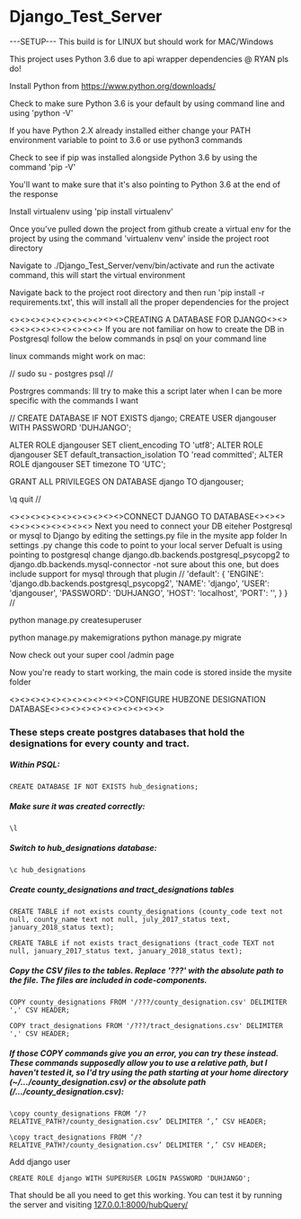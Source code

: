 # Django_Test_Server
---SETUP---
This build is for LINUX but should work for MAC/Windows

This project uses Python 3.6 due to api wrapper dependencies @ RYAN pls do!

Install Python from https://www.python.org/downloads/

Check to make sure Python 3.6 is your default by using command line and using 'python -V'

If you have Python 2.X already installed either change your PATH environment variable to point to 3.6 or use python3 commands

Check to see if pip was installed alongside Python 3.6 by using the command 'pip -V'

You'll want to make sure that it's also pointing to Python 3.6 at the end of the response

Install virtualenv using 'pip install virtualenv'

Once you've pulled down the project from github create a virtual env for the project by using the command 'virtualenv venv' inside the project root directory

Navigate to ./Django_Test_Server/venv/bin/activate and run the activate command, this will start the virtual environment

Navigate back to the project root directory and then run 'pip install -r requirements.txt', this will install all the proper dependencies for the project




<><><><><><><><><><><>CREATING A DATABASE FOR DJANGO<><><><><><><><><><><>
If you are not familiar on how to create the DB in Postgresql follow the below commands in psql on your command line

linux commands might work on mac:

//
sudo su - postgres
psql
//

Postrgres commands: Ill try to make this a script later when I can be more specific with the commands I want

//
CREATE DATABASE IF NOT EXISTS django;
CREATE USER djangouser WITH PASSWORD 'DUHJANGO';

ALTER ROLE djangouser SET client_encoding TO 'utf8';
ALTER ROLE djangouser SET default_transaction_isolation TO 'read committed';
ALTER ROLE djangouser SET timezone TO 'UTC';

GRANT ALL PRIVILEGES ON DATABASE django TO djangouser;

\q
quit
//




<><><><><><><><><><><>CONNECT DJANGO TO DATABASE<><><><><><><><><><><>
Next you need to connect your DB eiteher Postgresql or mysql to Django by editing the settings.py file in the mysite app folder
In settings .py change this code to point to your local server
Defualt is using pointing to postgresql change django.db.backends.postgresql_psycopg2 to django.db.backends.mysql-connector -not sure about this one, but does include support for mysql through that plugin
//
'default': {
        'ENGINE': 'django.db.backends.postgresql_psycopg2',
                'NAME': 'django',
                'USER': 'djangouser',
                'PASSWORD': 'DUHJANGO',
                'HOST': 'localhost',
                'PORT': '',
    }
}
//

python manage.py createsuperuser <user>

python manage.py makemigrations
python manage.py migrate

Now check out your super cool /admin page

Now you're ready to start working, the main code is stored inside the mysite folder

<><><><><><><><><><><>CONFIGURE HUBZONE DESIGNATION DATABASE<><><><><><><><><><><>

### These steps create postgres databases that hold the designations for every county and tract.


##### Within PSQL:

    CREATE DATABASE IF NOT EXISTS hub_designations;

##### Make sure it was created correctly:

    \l

##### Switch to hub_designations database:

    \c hub_designations

##### Create county_designations and tract_designations tables

    CREATE TABLE if not exists county_designations (county_code text not null, county_name text not null, july_2017_status text, january_2018_status text);

    CREATE TABLE if not exists tract_designations (tract_code TEXT not null, january_2017_status text, january_2018_status text);

##### Copy the CSV files to the tables. Replace '???' with the *absolute* path to the file. The files are included in code-components.

    COPY county_designations FROM '/???/county_designation.csv' DELIMITER ',' CSV HEADER;

    COPY tract_designations FROM '/???/tract_designations.csv' DELIMITER ',' CSV HEADER;

##### If those COPY commands give you an error, you can try these instead. These commands supposedly allow you to use a *relative path*, but I haven't tested it, so I'd try using the path starting at your home directory (~/.../county_designation.csv) or the absolute path (/.../county_designation.csv):

    \copy county_designations FROM ‘/?RELATIVE_PATH?/county_designation.csv’ DELIMITER ‘,’ CSV HEADER;

    \copy tract_designations FROM ‘/?RELATIVE_PATH?/county_designation.csv’ DELIMITER ‘,’ CSV HEADER;

Add django user

    CREATE ROLE django WITH SUPERUSER LOGIN PASSWORD 'DUHJANGO';

That should be all you need to get this working. You can test it by running the server and visiting [127.0.0.1:8000/hubQuery/](127.0.0.1:8000/hubQuery/)
